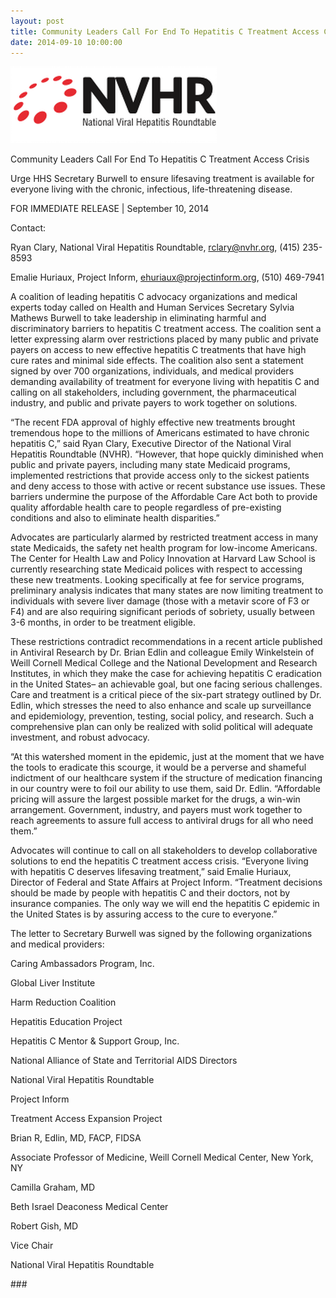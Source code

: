 ```yaml
---
layout: post
title: Community Leaders Call For End To Hepatitis C Treatment Access Crisis
date: 2014-09-10 10:00:00
---
```


![](/assets/images/community-leaders-call-for-end-to-hepatitis-c-treatment-access-crisis.png)

Community Leaders Call For End To Hepatitis C Treatment Access Crisis

Urge HHS Secretary Burwell to ensure lifesaving treatment is available for everyone living with the chronic, infectious, life-threatening disease.

FOR IMMEDIATE RELEASE \| September 10, 2014

Contact:

Ryan Clary, National Viral Hepatitis Roundtable, rclary@nvhr.org, (415) 235-8593

Emalie Huriaux, Project Inform, ehuriaux@projectinform.org, (510) 469-7941

A coalition of leading hepatitis C advocacy organizations and medical experts today called on Health and Human Services Secretary Sylvia Mathews Burwell to take leadership in eliminating harmful and discriminatory barriers to hepatitis C treatment access. The coalition sent a letter expressing alarm over restrictions placed by many public and private payers on access to new effective hepatitis C treatments that have high cure rates and minimal side effects. The coalition also sent a statement signed by over 700 organizations, individuals, and medical providers demanding availability of treatment for everyone living with hepatitis C and calling on all stakeholders, including government, the pharmaceutical industry, and public and private payers to work together on solutions.

“The recent FDA approval of highly effective new treatments brought tremendous hope to the millions of Americans estimated to have chronic hepatitis C,” said Ryan Clary, Executive Director of the National Viral Hepatitis Roundtable (NVHR).  “However, that hope quickly diminished when public and private payers, including many state Medicaid programs, implemented restrictions that provide access only to the sickest patients and deny access to those with active or recent substance use issues. These barriers undermine the purpose of the Affordable Care Act both to provide quality affordable health care to people regardless of pre-existing conditions and also to eliminate health disparities.”

Advocates are particularly alarmed by restricted treatment access in many state Medicaids, the safety net health program for low-income Americans. The Center for Health Law and Policy Innovation at Harvard Law School is currently researching state Medicaid polices with respect to accessing these new treatments.  Looking specifically at fee for service programs, preliminary analysis indicates that many states are now limiting treatment to individuals with severe liver damage (those with a metavir score of F3 or F4) and are also requiring significant periods of sobriety, usually between 3-6 months, in order to be treatment eligible.

These restrictions contradict recommendations in a recent article published in Antiviral Research by Dr. Brian Edlin and colleague Emily Winkelstein of Weill Cornell Medical College and the National Development and Research Institutes, in which they make the case for achieving hepatitis C eradication in the United States– an achievable goal, but one facing serious challenges.  Care and treatment is a critical piece of the six-part strategy outlined by Dr. Edlin, which stresses the need to also enhance and scale up surveillance and epidemiology, prevention, testing, social policy, and research.  Such a comprehensive plan can only be realized with solid political will adequate investment, and robust advocacy. 

“At this watershed moment in the epidemic, just at the moment that we have the tools to eradicate this scourge, it would be a perverse and shameful indictment of our healthcare system if the structure of medication financing in our country were to foil our ability to use them, said Dr. Edlin. “Affordable pricing will assure the largest possible market for the drugs, a win-win arrangement. Government, industry, and payers must work together to reach agreements to assure full access to antiviral drugs for all who need them.”

Advocates will continue to call on all stakeholders to develop collaborative solutions to end the hepatitis C treatment access crisis. “Everyone living with hepatitis C deserves lifesaving treatment,” said Emalie Huriaux, Director of Federal and State Affairs at Project Inform. “Treatment decisions should be made by people with hepatitis C and their doctors, not by insurance companies. The only way we will end the hepatitis C epidemic in the United States is by assuring access to the cure to everyone.”

The letter to Secretary Burwell was signed by the following organizations and medical providers:

Caring Ambassadors Program, Inc.

Global Liver Institute

Harm Reduction Coalition

Hepatitis Education Project

Hepatitis C Mentor & Support Group, Inc.

National Alliance of State and Territorial AIDS Directors

National Viral Hepatitis Roundtable

Project Inform

Treatment Access Expansion Project

Brian R, Edlin, MD, FACP, FIDSA

Associate Professor of Medicine, Weill Cornell Medical Center, New York, NY

Camilla Graham, MD

Beth Israel Deaconess Medical Center

Robert Gish, MD

Vice Chair

National Viral Hepatitis Roundtable

\###